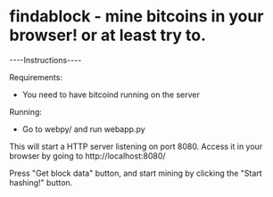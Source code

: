 findablock - mine bitcoins in your browser! or at least try to.
==========

----Instructions----

Requirements:
* You need to have bitcoind running on the server

Running:
* Go to webpy/ and run webapp.py

This will start a HTTP server listening on port 8080. Access it in your browser by going to http://localhost:8080/

Press "Get block data" button, and start mining by clicking the "Start hashing!" button.
